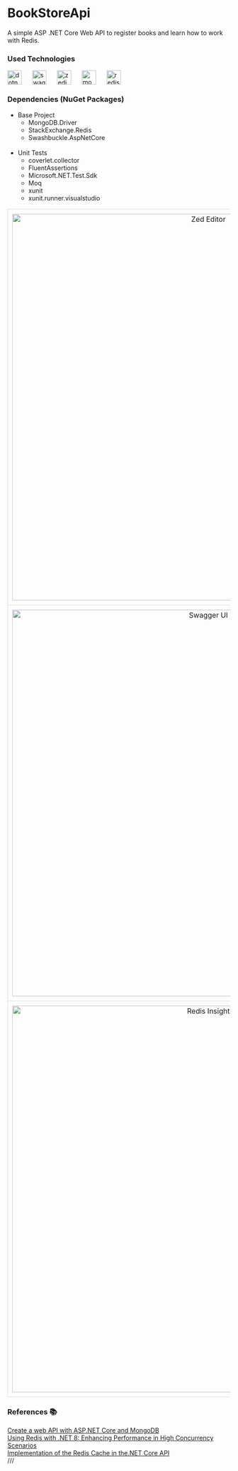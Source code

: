 # BookStoreApi
A simple ASP .NET Core Web API to register books and learn how to work with Redis.

<h3>Used Technologies</h3>
<div style="display: flex; gap: 10px;">
    <img height="32" width="32" src="https://cdn.simpleicons.org/dotnet" alt="dotnet" />&nbsp;
    <img height="32" width="32" src="https://cdn.simpleicons.org/swagger" alt="swagger" />&nbsp;
    <img height="32" width="32" src="https://cdn.simpleicons.org/zedindustries" alt="zedindustries" />&nbsp;
    <img height="32" width="32" src="https://cdn.simpleicons.org/mongodb" alt="mongodb" />&nbsp;
    <img height="32" width="32" src="https://cdn.simpleicons.org/redis" alt="redis" />&nbsp;
</div>

### Dependencies (NuGet Packages)
<ul>
    <li>Base Project
        <ul>
            <li>MongoDB.Driver</li>
            <li>StackExchange.Redis</li>
            <li>Swashbuckle.AspNetCore</li>
        </ul>
    </li></br>
    <li>Unit Tests
        <ul>
            <li>coverlet.collector</li>
            <li>FluentAssertions</li>
            <li>Microsoft.NET.Test.Sdk</li>
            <li>Moq</li>
            <li>xunit</li>
            <li>xunit.runner.visualstudio</li>
        </ul>
    </li>
</ul>

<table style="width: 100%; text-align: center; border-spacing: 20px;">
  <tr>
    <td style="border: 1px solid #ddd; padding: 10px;">
      <img src="https://github.com/user-attachments/assets/670019a6-8723-4464-9921-ec601a042e18" alt="Zed Editor" width="870">
    </td>
  </tr>
  <tr>
    <td style="border: 1px solid #ddd; padding: 10px;">
      <img src="https://github.com/user-attachments/assets/2454d539-a55b-4ed2-a5be-f884a293883d" alt="Swagger UI" width="870">
    </td>
  </tr>
  <tr>
    <td style="border: 1px solid #ddd; padding: 10px;">
      <img src="https://github.com/user-attachments/assets/c19fa4aa-9861-4577-a334-193a1bfed1c2" alt="Redis Insight" width="870">
    </td>
  </tr>
</table>

<h3>References 📚</h3>
<a href="https://learn.microsoft.com/en-us/aspnet/core/tutorials/first-mongo-app?view=aspnetcore-8.0&tabs=visual-studio">Create a web API with ASP.NET Core and MongoDB</a><br/>
<a href="https://medium.com/@joaopedrosmelo/using-redis-with-net-8-enhancing-performance-in-high-concurrency-scenarios-87f84b058688">Using Redis with .NET 8: Enhancing Performance in High Concurrency Scenarios</a><br/>
<a href="https://medium.com/@jaydeepvpatil225/implementation-of-the-redis-cache-in-the-net-core-api-c8276167ef0c">Implementation of the Redis Cache in the.NET Core API</a><br/>///
